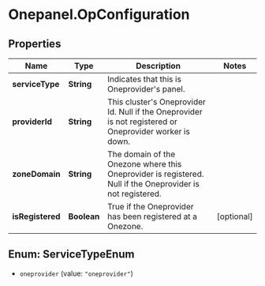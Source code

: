 # Onepanel.OpConfiguration

## Properties
Name | Type | Description | Notes
------------ | ------------- | ------------- | -------------
**serviceType** | **String** | Indicates that this is Oneprovider&#39;s panel. | 
**providerId** | **String** | This cluster&#39;s Oneprovider Id. Null if the Oneprovider is not registered or Oneprovider worker is down.  | 
**zoneDomain** | **String** | The domain of the Onezone where this Oneprovider is registered. Null if the Oneprovider is not registered.  | 
**isRegistered** | **Boolean** | True if the Oneprovider has been registered at a Onezone.  | [optional] 


<a name="ServiceTypeEnum"></a>
## Enum: ServiceTypeEnum


* `oneprovider` (value: `"oneprovider"`)




